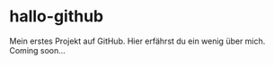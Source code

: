 # hallo-github
Mein erstes Projekt auf GitHub. Hier erfährst du ein wenig über mich.
Coming soon...
